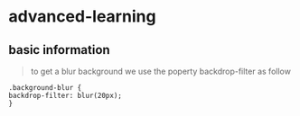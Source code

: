 # advanced-learning

## basic information 

> to get a blur background we use the poperty backdrop-filter  as follow

```
.background-blur {
backdrop-filter: blur(20px);
}
```



